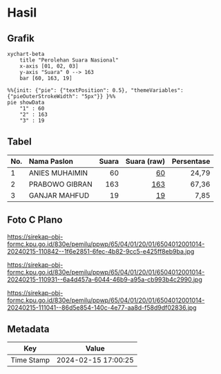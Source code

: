 # Hasil

## Grafik

```mermaid
xychart-beta
    title "Perolehan Suara Nasional"
    x-axis [01, 02, 03]
    y-axis "Suara" 0 --> 163
    bar [60, 163, 19]
```

```mermaid
%%{init: {"pie": {"textPosition": 0.5}, "themeVariables": {"pieOuterStrokeWidth": "5px"}} }%%
pie showData
    "1" : 60
    "2" : 163
    "3" : 19
```

## Tabel

| No. | Nama Paslon    | Suara | Suara (raw) | Persentase |
|:--- |:-------------- | -----:| -----------:| ----------:|
| 1   | ANIES MUHAIMIN | 60    | [60][p-1]   | 24,79      |
| 2   | PRABOWO GIBRAN | 163   | [163][p-2]  | 67,36      |
| 3   | GANJAR MAHFUD  | 19    | [19][p-3]   | 7,85       |


[p-1]: https://github.com/gigit-pemilu/pemilu-2024/blob/main/pilpres/hitung-suara/sub/65-kalimantan-utara/sub/04-tana-tidung/sub/01-sesayap/sub/2001-tideng-pale/sub/014-tps/sub/paslon-1.txt
[p-2]: https://github.com/gigit-pemilu/pemilu-2024/blob/main/pilpres/hitung-suara/sub/65-kalimantan-utara/sub/04-tana-tidung/sub/01-sesayap/sub/2001-tideng-pale/sub/014-tps/sub/paslon-2.txt
[p-3]: https://github.com/gigit-pemilu/pemilu-2024/blob/main/pilpres/hitung-suara/sub/65-kalimantan-utara/sub/04-tana-tidung/sub/01-sesayap/sub/2001-tideng-pale/sub/014-tps/sub/paslon-3.txt

## Foto C Plano

https://sirekap-obj-formc.kpu.go.id/830e/pemilu/ppwp/65/04/01/20/01/6504012001014-20240215-110842--1f6e2851-6fec-4b82-9cc5-e425ff8eb9ba.jpg

https://sirekap-obj-formc.kpu.go.id/830e/pemilu/ppwp/65/04/01/20/01/6504012001014-20240215-110931--6a4d457a-6044-46b9-a95a-cb993b4c2990.jpg

https://sirekap-obj-formc.kpu.go.id/830e/pemilu/ppwp/65/04/01/20/01/6504012001014-20240215-111041--86d5e854-140c-4e77-aa8d-f58d9df02836.jpg


## Metadata

| Key        | Value               |
| ---------- | ------------------- |
| Time Stamp | 2024-02-15 17:00:25 |



